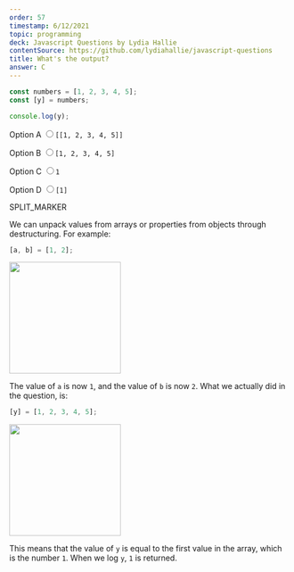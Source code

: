 ```yaml
---
order: 57
timestamp: 6/12/2021
topic: programming
deck: Javascript Questions by Lydia Hallie
contentSource: https://github.com/lydiahallie/javascript-questions
title: What's the output?
answer: C
---
```


  

```javascript
const numbers = [1, 2, 3, 4, 5];
const [y] = numbers;

console.log(y);
```


<label for="option-A">Option A</label>
<input type="radio" name="answer-option" id="option-A" value="A">`[[1, 2, 3, 4, 5]]`</input>
    

<label for="option-B">Option B</label>
<input type="radio" name="answer-option" id="option-B" value="B">`[1, 2, 3, 4, 5]`</input>
    

<label for="option-C">Option C</label>
<input type="radio" name="answer-option" id="option-C" value="C">`1`</input>
    

<label for="option-D">Option D</label>
<input type="radio" name="answer-option" id="option-D" value="D">`[1]`</input>
    




SPLIT_MARKER

We can unpack values from arrays or properties from objects through destructuring. For example:

```javascript
[a, b] = [1, 2];
```

<img src="https://i.imgur.com/ADFpVop.png" width="200">

The value of `a` is now `1`, and the value of `b` is now `2`. What we actually did in the question, is:

```javascript
[y] = [1, 2, 3, 4, 5];
```

<img src="https://i.imgur.com/NzGkMNk.png" width="200">

This means that the value of `y` is equal to the first value in the array, which is the number `1`. When we log `y`, `1` is returned.



